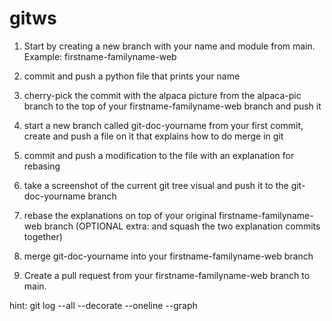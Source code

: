 # gitws

1. Start by creating a new branch with your name and module from main. Example: firstname-familyname-web

2. commit and push a python file that prints your name
    
3. cherry-pick the commit with the alpaca picture from the alpaca-pic branch to the top of your firstname-familyname-web branch and push it
    
4. start a new branch called git-doc-yourname from your first commit, create and push a file on it that explains how to do merge in git
    
5. commit and push a modification to the file with an explanation for rebasing
    
6. take a screenshot of the current git tree visual and push it to the git-doc-yourname branch
    
7. rebase the explanations on top of your original firstname-familyname-web branch (OPTIONAL extra: and squash the two explanation commits together)

8. merge git-doc-yourname into your firstname-familyname-web branch

9. Create a pull request from your firstname-familyname-web branch to main.


hint: git log --all --decorate --oneline --graph
